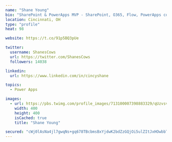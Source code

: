 ```yaml
---
name: "Shane Young"
bio: "SharePoint & PowerApps MVP - SharePoint, O365, Flow, PowerApps consulting? @PowerApps911 | Pure Snark? You found it."
location: Cincinnati, OH
type: "profile"
heat: 98

website: https://t.co/91p5BQ3pUe

twitter:
  username: ShanesCows
  url: https://twitter.com/ShanesCows
  followers: 14038

linkedin:
  url: https://www.linkedin.com/in/cincyshane

topics:
  - Power Apps

images:
  - url: https://pbs.twimg.com/profile_images/713100007398883329/qUzvsvQ3_400x400.jpg
    width: 400
    height: 400
    isCached: true
    title: "Shane Young"

secured: "cWj0lAsNa4jl7gwqNs+gq678TBcbmsBxYjdwK2bdZzGQjOi5ulZItJxHOwbbTsYmdNClG47PMBGCjiR9G67lzd6REJgT8f+vkUk2PIRvcZ40LlxWup9tkjxl+GlzfXcEx8WM3/Pbj6/ibAO35GHwv31GCtOo9yHKui47TRzWVhgByJV6BDcpd5zGahVVu64Ud5rU2nI5qX6iRxG7CbZfDkRcow925NdLXi8CShes+NScz7YbmCRS5Bowue6zXx7R3sczum7AbNRyqDN7+CdBXvIcfL07n7VZrsBgAjhucFvlZ7fSAa4sxl8spgrdgrXxvNIztqyO9kNmyHYsLWuXKPCdtz2Xg9Fz11IIhMFtgHh4RX4fcgYmF4a4d0n+X9/A30K8P7WNm0DaijXJvLCO9ToNmhm+N5t6h1+a8jTz29s=;38lkU5sJ5SNnVIj2xDLi4g=="
---
```



